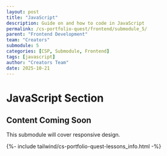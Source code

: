 ```yaml
---
layout: post
title: "JavaScript"
description: Guide on and how to code in JavaScript
permalink: /cs-portfolio-quest/frontend/submodule_5/
parent: "Frontend Development"
team: "Creators"
submodule: 5
categories: [CSP, Submodule, Frontend]
tags: [javascript]
author: "Creators Team"
date: 2025-10-21
---
```


# JavaScript Section

## Content Coming Soon
This submodule will cover responsive design.

{%- include tailwind/cs-portfolio-quest-lessons_info.html -%}